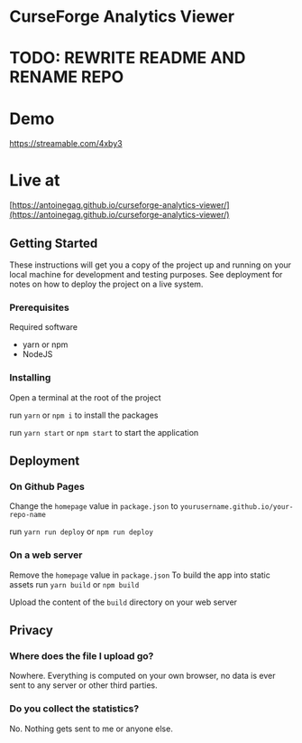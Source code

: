 # CurseForge Analytics Viewer

# TODO: REWRITE README AND RENAME REPO

# Demo

https://streamable.com/4xby3

# Live at

[https://antoinegag.github.io/curseforge-analytics-viewer/](https://antoinegag.github.io/curseforge-analytics-viewer/)

## Getting Started

These instructions will get you a copy of the project up and running on your local machine for development and testing purposes. See deployment for notes on how to deploy the project on a live system.

### Prerequisites

Required software

- yarn or npm
- NodeJS

### Installing

Open a terminal at the root of the project

run `yarn` or `npm i` to install the packages

run `yarn start` or `npm start` to start the application

## Deployment

### On Github Pages

Change the `homepage` value in `package.json` to `yourusername.github.io/your-repo-name`

run `yarn run deploy` or `npm run deploy`

### On a web server

Remove the `homepage` value in `package.json`
To build the app into static assets run `yarn build` or `npm build`

Upload the content of the `build` directory on your web server

## Privacy

### Where does the file I upload go?

Nowhere. Everything is computed on your own browser, no data is ever sent to any server or other third parties.

### Do you collect the statistics?

No. Nothing gets sent to me or anyone else.
